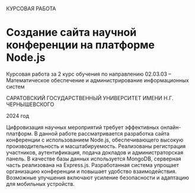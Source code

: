 КУРСОВАЯ РАБОТА 

# Создание сайта научной конференции на платформе Node.js

Курсовая работа за 2 курс обучения по направлению 02.03.03 – Математическое обеспечение и администрирование информационных систем 

САРАТОВСКИЙ ГОСУДАРСТВЕННЫЙ УНИВЕРСИТЕТ ИМЕНИ Н.Г. ЧЕРНЫШЕВСКОГО

2024 год

Цифровизация научных мероприятий требует эффективных онлайн-платформ. В данной работе рассматривается разработка сайта конференции с использованием Node.js, обеспечивающего высокую производительность и масштабируемость. Реализованы регистрация участников, аутентификация, подача докладов и администраторская панель. В качестве базы данных используется MongoDB, серверная часть реализована на Express.js. Разработанная система упрощает организацию конференции и повышает удобство взаимодействия. Возможные улучшения включают усиление безопасности и адаптацию для мобильных устройств.
